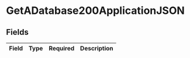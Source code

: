 # GetADatabase200ApplicationJSON


## Fields

| Field       | Type        | Required    | Description |
| ----------- | ----------- | ----------- | ----------- |